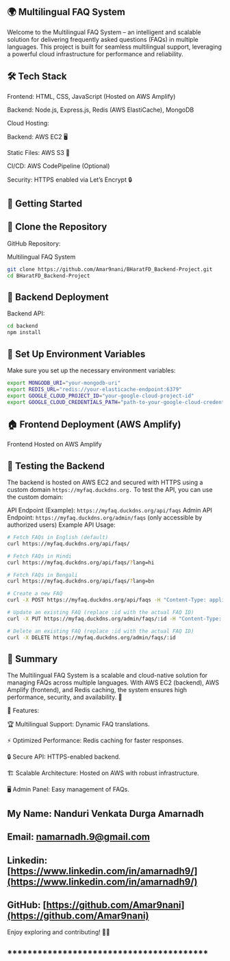 ## 🌍 Multilingual FAQ System

Welcome to the Multilingual FAQ System – an intelligent and scalable solution for delivering frequently asked questions (FAQs) in multiple languages. This project is built for seamless multilingual support, leveraging a powerful cloud infrastructure for performance and reliability. 

## 🛠️ Tech Stack

Frontend: HTML, CSS, JavaScript (Hosted on AWS Amplify)

Backend: Node.js, Express.js, Redis (AWS ElastiCache), MongoDB 

Cloud Hosting:

Backend: AWS EC2 🖥️

Static Files: AWS S3 📂

CI/CD: AWS CodePipeline (Optional)

Security: HTTPS enabled via Let’s Encrypt 🔒

## 🚀 Getting Started

## 👅 Clone the Repository

GitHub Repository:

Multilingual FAQ System
```bash
git clone https://github.com/Amar9nani/BHaratFD_Backend-Project.git
cd BHaratFD_Backend-Project
```

## 👖 Backend Deployment

Backend API:
```bash
cd backend
npm install
```

## 🚀 Set Up Environment Variables
Make sure you set up the necessary environment variables:

```bash
export MONGODB_URI="your-mongodb-uri"
export REDIS_URL="redis://your-elasticache-endpoint:6379"
export GOOGLE_CLOUD_PROJECT_ID="your-google-cloud-project-id"
export GOOGLE_CLOUD_CREDENTIALS_PATH="path-to-your-google-cloud-credentials.json"
```

## 🏠 Frontend Deployment (AWS Amplify)

Frontend Hosted on AWS Amplify

## 📂 Testing the Backend
The backend is hosted on AWS EC2 and secured with HTTPS using a custom domain ```https://myfaq.duckdns.org.``` To test the API, you can use the custom domain:

API Endpoint (Example): ```https://myfaq.duckdns.org/api/faqs```
Admin API Endpoint: ```https://myfaq.duckdns.org/admin/faqs``` (only accessible by authorized users)
Example API Usage:
```bash
# Fetch FAQs in English (default)
curl https://myfaq.duckdns.org/api/faqs/

# Fetch FAQs in Hindi
curl https://myfaq.duckdns.org/api/faqs/?lang=hi

# Fetch FAQs in Bengali
curl https://myfaq.duckdns.org/api/faqs/?lang=bn

# Create a new FAQ
curl -X POST https://myfaq.duckdns.org/api/faqs -H "Content-Type: application/json" -d '{"question": "Test Question", "answer": "Test Answer"}'

# Update an existing FAQ (replace :id with the actual FAQ ID)
curl -X PUT https://myfaq.duckdns.org/admin/faqs/:id -H "Content-Type: application/json" -d '{"question": "Updated Question", "answer": "Updated Answer"}'

# Delete an existing FAQ (replace :id with the actual FAQ ID)
curl -X DELETE https://myfaq.duckdns.org/admin/faqs/:id
```
## 📌 Summary

The Multilingual FAQ System is a scalable and cloud-native solution for managing FAQs across multiple languages. With AWS EC2 (backend), AWS Amplify (frontend), and Redis caching, the system ensures high performance, security, and availability. 🚀

🎯 Features:

🏆 Multilingual Support: Dynamic FAQ translations.

⚡ Optimized Performance: Redis caching for faster responses.

🔒 Secure API: HTTPS-enabled backend.

🏗️ Scalable Architecture: Hosted on AWS with robust infrastructure.

🖥️ Admin Panel: Easy management of FAQs.

## My Name: Nanduri Venkata Durga Amarnadh
## Email: [namarnadh.9@gmail.com](namarnadh.9@gmail.com)
## Linkedin: [https://www.linkedin.com/in/amarnadh9/](https://www.linkedin.com/in/amarnadh9/)
## GitHub: [https://github.com/Amar9nani](https://github.com/Amar9nani) 


Enjoy exploring and contributing! 🚀🔥
## ****************************************
